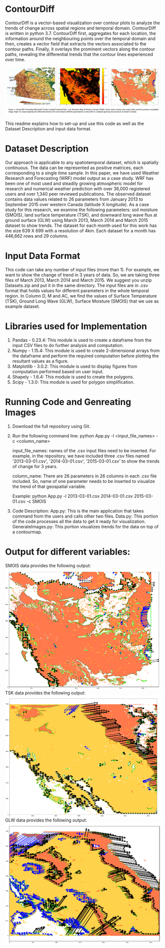 # ContourDiff
ContourDiff is a vector-based visualization over contour plots to analyze the trends of change across spatial regions and temporal domain. ContourDiff is written in python 3.7. ContourDiff first, aggregates for each location, the information around the neighbouring points over the temporal domain and then, creates a vector field that extracts the vectors associated to the contour paths. Finally, it overlays the
prominent vectors along the contour paths, revealing the differential trends that the contour lines experienced over time. 

![](collage1.jpg)<!-- -->

This readme explains how to set-up and use this code as well as the Dataset Description and input data format.

# Dataset Description
Our approach is applicable to any spatiotemporal dataset, which is spatially continuous. The data can be represented as positive matrices, each corresponding to a single time sample.
In this paper, we have used Weather Research and Forecasting (WRF) model output as a case study. WRF has been one of most used and steadily growing atmospheric model for research and numerical weather prediction with over 36,000 registered users and over 1,340 peer reviewed publications. The observed dataset contains data values related to 26 parameters from January 2013 to September 2015 over western Canada (latitude X longitude). As a case study for this research, we examine the following parameters: soil moisture (SMOIS), land surface temperature (TSK), and downward long wave flux at ground surface (GLW) using March 2013, March 2014 and March 2015 dataset to show trends. The dataset for each month used for this work has the size 639 X 699 with a resolution of 4km. Each dataset for a month has 446,662 rows and 29 columns. 

# Input Data Format
This code can take any number of input files (more than 1). For example, we want to show the change of trend in 3 years of data. So, we are taking three files of March 2013, March 2014 and March 2015. We suggest you unzip Datasets.zip and put it in the same directory. The input files are in .csv format that holds values for different parameters in the whole temporal region. In Column D, M and AC, we find the values of Surface Temperature (TSK), Ground Long Wave (GLW), Surface Moisture (SMOIS) that we use as example dataset.

# Libraries used for Implementation
1. Pandas - 0.23.4: This module is used to create a dataframe from the input CSV files to do further analysis and computation.
2. Numpy - 1.15.4: This module is used to create 2-dimensional arrays from the dataframe and perform the required computation before       plotting the resultant values as a figure.
3. Matplotlib - 3.0.2: This module is used to display figures from computation performed based on user input.
4. Shapely - 1.6.4: This module is used to create the polygons.
5. Scipy - 1.3.0: This module is used for polygon simplification.

# Running Code and Genreating Images
1. Download the full repository using Git.
2. Run the following command line:
   python App.py -l <input_file_names> -c <column_name>
   
   input_file_names: names of the .csv input files need to be inserted. For example, in the repository, we have included three .csv        files named '2013-03-01.csv', '2014-03-01.csv', '2015-03-01.csv' to show the trends of change for 3 years. 
   
   column_name: There are 26 parameters in 26 columns in each .csv file included. So, name of one parameter needs to be inserted to        visualize the trend of that geospatial variable.
   
   Example: python App.py -l 2013-03-01.csv 2014-03-01.csv 2015-03-01.csv -c SMOIS
3. Code Description: 
   App.py: This is the main application that takes command from the users and calls other two files.
   Data.py: This portion of the code processes all the data to get it ready for visualization.
   GenerateImages.py: This portion visualizes trends for the data on top of a contourmap.

# Output for different variables:
SMOIS data provides the following output:
![](SMOIS.png)<!-- -->
TSK data provides the following output:
![](TSK.png)<!-- -->
GLW data provides the following output:
![](GLW.png)<!-- -->
